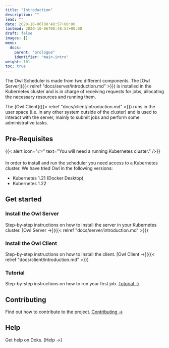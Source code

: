 ```yaml
---
title: "Introduction"
description: ""
lead: ""
date: 2020-10-06T08:48:57+00:00
lastmod: 2020-10-06T08:48:57+00:00
draft: false
images: []
menu:
  docs:
    parent: "prologue"
    identifier: "main-intro"
weight: 101
toc: true
---
```


The Owl Scheduler is made from two different components. 
The [Owl Server]({{< relref "docs/server/introduction.md" >}}) is installed in the Kubernetes cluster and is in charge
of receiving requests for jobs, allocating the necessary resources and running them.

The [Owl Client]({{< relref "docs/client/introduction.md" >}}) runs in the user space
(i.e. in any other system outside of the cluster) and is used to interact with the server,
mainly to submit jobs and perform some administrative tasks.
## Pre-Requisites

{{< alert icon="👉" text="You will need a running Kubernetes cluster." />}}

In order to install and run the scheduler you need access to a Kubernetes cluster. We have tried Owl in the following
versions:

* Kubernetes 1.21 (Docker Desktop)
* Kubernetes 1.22

## Get started

### Install the Owl Server

Step-by-step instructions on how to install the server in your Kubernetes cluster. [Owl Server →]({{< relref "docs/server/introduction.md" >}})

### Install the Owl Client

Step-by-step instructions on how to install the client. [Owl Client →]({{< relref "docs/client/introduction.md" >}})

### Tutorial


Step-by-step instructions on how to run your first job. [Tutorial →](https://getdoks.org/tutorial/introduction/)


## Contributing

Find out how to contribute to the project. [Contributing →](https://getdoks.org/docs/contributing/how-to-contribute/)

## Help

Get help on Doks. [Help →]
